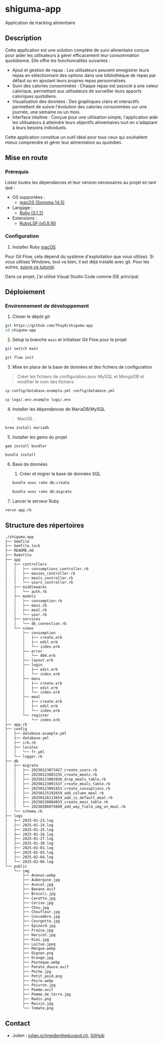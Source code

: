 # shiguma-app
Application de tracking alimentaire

## Description

Cette application est une solution complète de suivi alimentaire conçue pour aider les utilisateurs à gérer efficacement leur consommation quotidienne. Elle offre les fonctionnalités suivantes :

- Ajout et gestion de repas : Les utilisateurs peuvent enregistrer leurs repas en sélectionnant des options dans une bibliothèque de repas par défaut ou en ajoutant leurs propres repas personnalisés.
- Suivi des calories consommées : Chaque repas est associé à une valeur calorique, permettant aux utilisateurs de surveiller leurs apports caloriques quotidiens.
- Visualisation des données : Des graphiques clairs et interactifs permettent de suivre l'évolution des calories consommées sur une journée, une semaine ou un mois.
- Interface intuitive : Conçue pour une utilisation simple, l'application aide les utilisateurs à atteindre leurs objectifs alimentaires tout en s'adaptant à leurs besoins individuels.

Cette application constitue un outil idéal pour tous ceux qui souhaitent mieux comprendre et gérer leur alimentation au quotidien.

## Mise en route

### Prérequis

Listez toutes les dépendances et leur version nécessaires au projet en tant que :

- OS supportées :
  - [macOS (Sonoma 14.5)](https://www.iclarified.com/91544/where-to-download-macos-sonoma)
- Langage :
  - [Ruby (3.1.2)](https://www.ruby-lang.org/en/documentation/installation/)
- Extensions :
  - [RubyLSP (v0.8.16)](https://shopify.github.io/ruby-lsp/#with-vs-code)

### Configuration

1. Installer Ruby
   [macOS](https://www.ruby-lang.org/en/documentation/installation/#homebrew)

Pour Git Flow, cela dépend du système d'exploitation que vous utilisez. Si vous utilisez Windows, tout va bien, il est déjà installé avec git. Pour les autres, [suivre ce tutoriel](https://skoch.github.io/Git-Workflow/).

Dans ce projet, j'ai utilisé Visual Studio Code comme IDE principal.

## Déploiement

### Environnement de développement

1. Cloner le dépôt git

```bash
git https://github.com/T5uy0/shiguma-app
cd shiguma-app
```

2. Setup la branche `main` et initialiser Git Flow pour le projet

```bash
git switch main

git flow init
```

3. Mise en place de la base de données et des fichiers de configuration

> Créer les fichiers de configuration pour MySQL et MongoDB et modifier le nom des fichiers

```bash
cp config/database.example.yml config/database.yml

cp logs/.env.example logs/.env 
```

4. Installer les dépendances de MariaDB/MySQL

> MacOS :

```bash
brew install mariadb
```

5. Installer les gems du projet

```bash
gem install bundler

bundle install
```

6. Base de données

   1. Créer et migrer la base de données SQL

   ```bash
   bundle exec rake db:create

   bundle exec rake db:migrate
   ```

8. Lancer le serveur Ruby

```bash
rerun app.rb
```

## Structure des répertoires

```bash
./shiguma-app
├── Gemfile
├── Gemfile.lock
├── README.md
├── Rakefile
├── app
│   ├── controllers
│   │   ├── consumptions_controller.rb
│   │   ├── masses_controller.rb
│   │   ├── meals_controller.rb
│   │   └── users_controller.rb
│   ├── middlewares
│   │   └── auth.rb
│   ├── models
│   │   ├── consumption.rb
│   │   ├── mass.rb
│   │   ├── meal.rb
│   │   └── user.rb
│   ├── services
│   │   └── db_connection.rb
│   └── views
│       ├── consumption
│       │   ├── create.erb
│       │   ├── edit.erb
│       │   └── index.erb
│       ├── error
│       │   └── 404.erb
│       ├── layout.erb
│       ├── login
│       │   ├── edit.erb
│       │   └── index.erb
│       ├── mass
│       │   ├── create.erb
│       │   ├── edit.erb
│       │   └── index.erb
│       ├── meal
│       │   ├── create.erb
│       │   ├── edit.erb
│       │   └── index.erb
│       └── register
│           └── index.erb
├── app.rb
├── config
│   ├── database.example.yml
│   ├── database.yml
│   ├── irb.rb
│   ├── locales
│   │   └── fr.yml
│   └── logger.rb
├── db
│   ├── migrate
│   │   ├── 20250123073427_create_users.rb
│   │   ├── 20250123083235_create_meals.rb
│   │   ├── 20250123083936_drop_meals_table.rb
│   │   ├── 20250123091537_create_meals_table.rb
│   │   ├── 20250123091653_create_consuptions.rb
│   │   ├── 20250125192659_add_column_meal.rb
│   │   ├── 20250126113654_add_is_default_meal.rb
│   │   ├── 20250130084833_create_mass_table.rb
│   │   └── 20250206075609_add_way_field_img_on_meal.rb
│   └── schema.rb
├── logs
│   ├── 2025-01-23.log
│   ├── 2025-01-24.log
│   ├── 2025-01-25.log
│   ├── 2025-01-26.log
│   ├── 2025-01-27.log
│   ├── 2025-01-30.log
│   ├── 2025-02-01.log
│   ├── 2025-02-03.log
│   ├── 2025-02-04.log
│   └── 2025-02-06.log
└── public
    └── img
        ├── Ananas.webp
        ├── Aubergine.jpg
        ├── Avocat.jpg
        ├── Banane.avif
        ├── Brocoli.jpg
        ├── Carotte.jpg
        ├── Cerise.jpg
        ├── Chou.jpg
        ├── Choufleur.jpg
        ├── Concombre.jpg
        ├── Courgette.jpg
        ├── Epinard.jpg
        ├── Fraise.jpg
        ├── Haricot.jpg
        ├── Kiwi.jpg
        ├── Laitue.jpeg
        ├── Mangue.webp
        ├── Oignon.png
        ├── Orange.jpg
        ├── Pasteque.webp
        ├── Patate_douce.avif
        ├── Peche.jpg
        ├── Petit_poid.png
        ├── Poire.webp
        ├── Poivron.jpg
        ├── Pomme.avif
        ├── Pomme_de_terre.jpg
        ├── Radis.png
        ├── Raisin.jpg
        └── Tomate.png
```

## Contact
- Julien : <julien.schneider@eduvaud.ch>, [GitHub](https://github.com/T5uy0)
